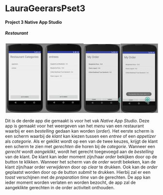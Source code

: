 # LauraGeerarsPset3
#### Project 3 Native App Studio
##### Restaurant
![alt text](https://github.com/LauraGeerars/LauraGeerarsPset3/blob/master/Schermafdruk%202017-11-19%2015.32.18.png)

Dit is de derde app die gemaakt is voor het vak _Native App Studio_. Deze app is gemaakt voor het weergeven van het _menu_ van een restaurant waarbij er een _bestelling_ gedaan kan worden (_order_). Het eerste scherm is een scherm waarbij de _klant_ kan kiezen tussen een _entree_ of een _appetizer_ als _categorie_. Als er geklikt wordt op een van de twee keuzes, krijgt de klant een scherm te zien met _gerechten_ die horen bij de _categorie_. Wanneer een _gerecht_ wordt _aangeklikt_, wordt het gerecht toegevoegd aan de _bestelling_ van de klant. De klant kan ieder moment zijn/haar _order_ bekijken door op de button te klikken. Wanneer het scherm van de _order_ wordt bekeken, kan de klant zijn/haar order _verwijderen_ door op _clear_ te drukken. Ook kan de _order_ geplaatst worden door op de button _submit_ te drukken. Hierbij zal er een _toast_ verschijnen met de _preparation time_ van de gerechten. 
De app kan ieder moment worden verlaten en worden bezocht, de app zal de aangeklikte gerechten in de order activiteit onthouden.
